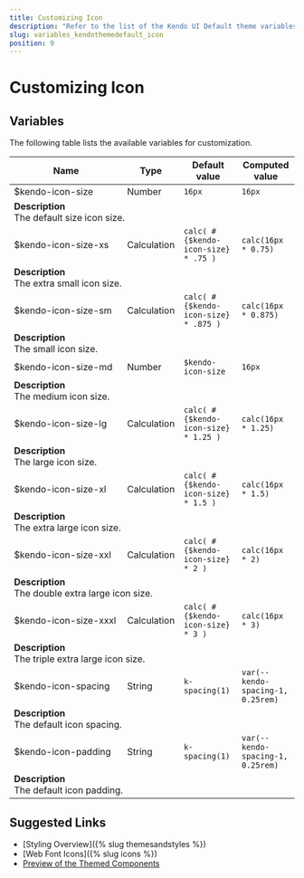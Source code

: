 ```yaml
---
title: Customizing Icon
description: "Refer to the list of the Kendo UI Default theme variables available for customization."
slug: variables_kendothemedefault_icon
position: 9
---
```


# Customizing Icon

## Variables

The following table lists the available variables for customization.

<table class="theme-variables">
    <colgroup>
    <col style="width: 200px; white-space:nowrap;" />
    <col />
    <col />
    <col />
</colgroup>
<thead>
    <tr>
        <th>Name</th>
        <th>Type</th>
        <th>Default value</th>
        <th>Computed value</th>
    </tr>
</thead>
<tbody>
        <tr>
    <td>$kendo-icon-size</td>
    <td>Number</td>
    <td><code>16px</code></td>
    <td><code>16px</code></td>
</tr>
<tr>
    <td colspan="4" class="theme-variables-description-container"><div><b>Description</b><div class="theme-variables-description">The default size icon size.</div></div>
    </td>
</tr>
<tr>
    <td>$kendo-icon-size-xs</td>
    <td>Calculation</td>
    <td><code>calc( #{$kendo-icon-size} * .75 )</code></td>
    <td><code>calc(16px * 0.75)</code></td>
</tr>
<tr>
    <td colspan="4" class="theme-variables-description-container"><div><b>Description</b><div class="theme-variables-description">The extra small icon size.</div></div>
    </td>
</tr>
<tr>
    <td>$kendo-icon-size-sm</td>
    <td>Calculation</td>
    <td><code>calc( #{$kendo-icon-size} * .875 )</code></td>
    <td><code>calc(16px * 0.875)</code></td>
</tr>
<tr>
    <td colspan="4" class="theme-variables-description-container"><div><b>Description</b><div class="theme-variables-description">The small icon size.</div></div>
    </td>
</tr>
<tr>
    <td>$kendo-icon-size-md</td>
    <td>Number</td>
    <td><code>$kendo-icon-size</code></td>
    <td><code>16px</code></td>
</tr>
<tr>
    <td colspan="4" class="theme-variables-description-container"><div><b>Description</b><div class="theme-variables-description">The medium icon size.</div></div>
    </td>
</tr>
<tr>
    <td>$kendo-icon-size-lg</td>
    <td>Calculation</td>
    <td><code>calc( #{$kendo-icon-size} * 1.25 )</code></td>
    <td><code>calc(16px * 1.25)</code></td>
</tr>
<tr>
    <td colspan="4" class="theme-variables-description-container"><div><b>Description</b><div class="theme-variables-description">The large icon size.</div></div>
    </td>
</tr>
<tr>
    <td>$kendo-icon-size-xl</td>
    <td>Calculation</td>
    <td><code>calc( #{$kendo-icon-size} * 1.5 )</code></td>
    <td><code>calc(16px * 1.5)</code></td>
</tr>
<tr>
    <td colspan="4" class="theme-variables-description-container"><div><b>Description</b><div class="theme-variables-description">The extra large icon size.</div></div>
    </td>
</tr>
<tr>
    <td>$kendo-icon-size-xxl</td>
    <td>Calculation</td>
    <td><code>calc( #{$kendo-icon-size} * 2 )</code></td>
    <td><code>calc(16px * 2)</code></td>
</tr>
<tr>
    <td colspan="4" class="theme-variables-description-container"><div><b>Description</b><div class="theme-variables-description">The double extra large icon size.</div></div>
    </td>
</tr>
<tr>
    <td>$kendo-icon-size-xxxl</td>
    <td>Calculation</td>
    <td><code>calc( #{$kendo-icon-size} * 3 )</code></td>
    <td><code>calc(16px * 3)</code></td>
</tr>
<tr>
    <td colspan="4" class="theme-variables-description-container"><div><b>Description</b><div class="theme-variables-description">The triple extra large icon size.</div></div>
    </td>
</tr>
<tr>
    <td>$kendo-icon-spacing</td>
    <td>String</td>
    <td><code>k-spacing(1)</code></td>
    <td><code>var(--kendo-spacing-1, 0.25rem)</code></td>
</tr>
<tr>
    <td colspan="4" class="theme-variables-description-container"><div><b>Description</b><div class="theme-variables-description">The default icon spacing.</div></div>
    </td>
</tr>
<tr>
    <td>$kendo-icon-padding</td>
    <td>String</td>
    <td><code>k-spacing(1)</code></td>
    <td><code>var(--kendo-spacing-1, 0.25rem)</code></td>
</tr>
<tr>
    <td colspan="4" class="theme-variables-description-container"><div><b>Description</b><div class="theme-variables-description">The default icon padding.</div></div>
    </td>
</tr>
</tbody>
</table>

## Suggested Links

* [Styling Overview]({% slug themesandstyles %})
* [Web Font Icons]({% slug icons %})
* [Preview of the Themed Components](../)


